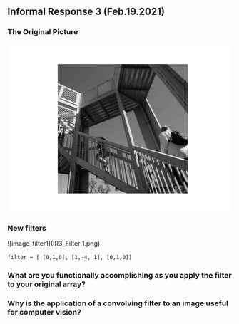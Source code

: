 ## Informal Response 3 (Feb.19.2021)

### The Original Picture 
![image_org](IR3_Original.png)

### New filters 
![image_filter1](IR3_Filter 1.png)
```
filter = [ [0,1,0], [1,-4, 1], [0,1,0]]
```

### What are you functionally accomplishing as you apply the filter to your original array?

### Why is the application of a convolving filter to an image useful for computer vision? 
